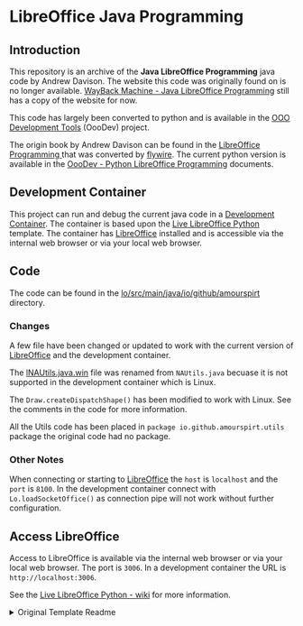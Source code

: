 # LibreOffice Java Programming

## Introduction

This repository is an archive of the **Java LibreOffice Programming** java code by Andrew Davison. The website this code was originally found on is no longer available. [WayBack Machine - Java LibreOffice Programming](https://web.archive.org/web/20221221230318/https://fivedots.coe.psu.ac.th/~ad/jlop/) still has a copy of the website for now.

This code has largely been converted to python and is available in the [OOO Development Tools](https://python-ooo-dev-tools.readthedocs.io/en/latest/index.html) (OooDev) project.

The origin book by Andrew Davison can be found in the [
LibreOffice Programming ](https://flywire.github.io/lo-p/) that was converted by [flywire](https://github.com/flywire). The current python version is available in the [OooDev - Python LibreOffice Programming](hhttps://python-ooo-dev-tools.readthedocs.io/en/latest/odev/index.html) documents.

## Development Container

This project can run and debug the current java code in a [Development Container](https://code.visualstudio.com/remote/advancedcontainers/overview). The container is based upon the [Live LibreOffice Python](https://github.com/Amourspirit/live-libreoffice-python) template. The container has [LibreOffice](https://www.libreoffice.org/) installed and is accessible via the internal web browser or via your local web browser.

## Code

The code can be found in the [lo/src/main/java/io/github/amourspirt](./lo/src/main/java/io/github/amourspirt) directory.

### Changes

A few file have been changed or updated to work with the current version of [LibreOffice](https://www.libreoffice.org/) and the development container.

The [lNAUtils.java.win](lo/src/main/java/io/github/amourspirt/utils/JNAUtils.java.win) file was renamed from `NAUtils.java` becuase it is not supported in the development container which is Linux.

The `Draw.createDispatchShape()` has been modified to work with Linux. See the comments in the code for more information.

All the Utils code has been placed in `package io.github.amourspirt.utils` package the original code had no package.

### Other Notes

When connecting or starting to [LibreOffice](https://www.libreoffice.org/) the `host` is `localhost` and the `port` is `8100`. In the development container connect with `Lo.loadSocketOffice()` as connection pipe will not work without further configuration.

## Access LibreOffice

Access to LibreOffice is available via the internal web browser or via your local web browser. The port is `3006`. In a development container the URL is `http://localhost:3006`.

See the [Live LibreOffice Python - wiki](https://github.com/Amourspirit/live-libreoffice-python/wiki) for more information.

<details>
<summary>Original Template Readme</summary>

# Live LibreOffice Python

Live LibreOffice Python is a complete development environment for creating, debugging and testing python scripts. It leverages the power of [VS Code] and has [LibreOffice] baked in that can be access via the internal web browser or via your local web browser which allows for a much more pleasant and consistent debugging experience.

With the power of [GitHub Codespaces](https://docs.github.com/en/codespaces/overview) it is possible to have [VS Code] and [LibreOffice] running together. One big benefit is a isolated and [VS Code]/[LibreOffice] environment.

Locally a project based upon this template can also be run in a [Development Container](https://code.visualstudio.com/remote/advancedcontainers/overview).

It is also possible to use [GitHub CLI/CD] to create a workflow that test your project with the presents of LibreOffice. This template has a working example of testing using [GitHub CLI/CD].

There are Built in [Tools](https://github.com/Amourspirit/live-libreoffice-python/wiki/Tools) such as [gitget](https://github.com/Amourspirit/live-libreoffice-python/wiki/Tools#gitget) that allow you to quickly add examples to your project from sources such as [LibreOffice Python UNO Examples]. Also there is a built in [console](https://github.com/Amourspirit/live-libreoffice-python/wiki/Console) to help debug the [API](https://api.libreoffice.org/).

This templated can also be leveraged to demonstrate working examples of code.

[![image](https://github.com/Amourspirit/live-libreoffice-python/assets/4193389/35758c26-63b7-48f9-99c0-84dd19b26a8f)](https://github.com/Amourspirit/live-libreoffice-python/assets/4193389/35758c26-63b7-48f9-99c0-84dd19b26a8f)

## Getting Started

See the [Getting Started](https://github.com/Amourspirit/live-libreoffice-python/wiki/Getting-Started) in the [Wiki](https://github.com/Amourspirit/live-libreoffice-python/wiki).

</details>

[VS Code]:https://code.visualstudio.com/

[LibreOffice]:https://www.libreoffice.org/
[GitHub CLI/CD]:https://resources.github.com/ci-cd/
[LibreOffice Python UNO Examples]:https://github.com/Amourspirit/python-ooouno-ex